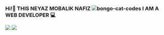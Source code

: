 ### Hi!👋 THIS NEYAZ MOBALIK NAFIZ ![bongo-cat-codes](https://user-images.githubusercontent.com/92919697/157845574-fbc4d8b7-abe5-4a04-8616-f599f126bde2.gif)  I AM A WEB DEVELOPER  💻
<img src="https://github-readme-stats.vercel.app/api?username=neyaznafiz&show_icons=true&theme=dark&line_height=27"> <img src="https://github-readme-stats.vercel.app/api/top-langs/?username=neyaznafiz&theme=light&hide_langs_below=1">
